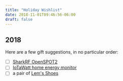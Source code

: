 ```yaml
---
title: "Holiday Wishlist"
date: 2018-11-01T09:46:56-06:00
draft: false
---
```


## 2018

Here are a few gift suggestions, in no particular order:

- [ ] [SharkRF OpenSPOT2](https://www.sharkrf.com/)
- [ ] [IoTaWatt home energy monitor](https://iotawatt.com/)
- [ ] a pair of [Lem's Shoes](https://www.lemsshoes.com/)